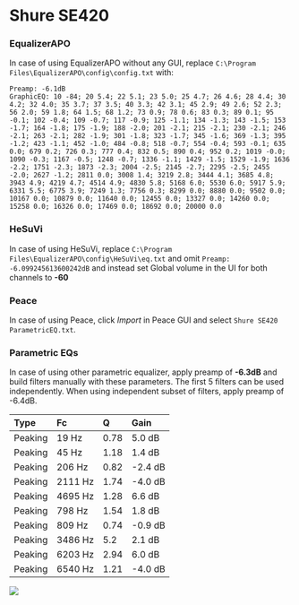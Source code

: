 # Shure SE420

### EqualizerAPO
In case of using EqualizerAPO without any GUI, replace `C:\Program Files\EqualizerAPO\config\config.txt`
with:
```
Preamp: -6.1dB
GraphicEQ: 10 -84; 20 5.4; 22 5.1; 23 5.0; 25 4.7; 26 4.6; 28 4.4; 30 4.2; 32 4.0; 35 3.7; 37 3.5; 40 3.3; 42 3.1; 45 2.9; 49 2.6; 52 2.3; 56 2.0; 59 1.8; 64 1.5; 68 1.2; 73 0.9; 78 0.6; 83 0.3; 89 0.1; 95 -0.1; 102 -0.4; 109 -0.7; 117 -0.9; 125 -1.1; 134 -1.3; 143 -1.5; 153 -1.7; 164 -1.8; 175 -1.9; 188 -2.0; 201 -2.1; 215 -2.1; 230 -2.1; 246 -2.1; 263 -2.1; 282 -1.9; 301 -1.8; 323 -1.7; 345 -1.6; 369 -1.3; 395 -1.2; 423 -1.1; 452 -1.0; 484 -0.8; 518 -0.7; 554 -0.4; 593 -0.1; 635 0.0; 679 0.2; 726 0.3; 777 0.4; 832 0.5; 890 0.4; 952 0.2; 1019 -0.0; 1090 -0.3; 1167 -0.5; 1248 -0.7; 1336 -1.1; 1429 -1.5; 1529 -1.9; 1636 -2.2; 1751 -2.3; 1873 -2.3; 2004 -2.5; 2145 -2.7; 2295 -2.5; 2455 -2.0; 2627 -1.2; 2811 0.0; 3008 1.4; 3219 2.8; 3444 4.1; 3685 4.8; 3943 4.9; 4219 4.7; 4514 4.9; 4830 5.8; 5168 6.0; 5530 6.0; 5917 5.9; 6331 5.5; 6775 3.9; 7249 1.3; 7756 0.3; 8299 0.0; 8880 0.0; 9502 0.0; 10167 0.0; 10879 0.0; 11640 0.0; 12455 0.0; 13327 0.0; 14260 0.0; 15258 0.0; 16326 0.0; 17469 0.0; 18692 0.0; 20000 0.0
```

### HeSuVi
In case of using HeSuVi, replace `C:\Program Files\EqualizerAPO\config\HeSuVi\eq.txt` and omit `Preamp:
-6.099245613600242dB` and instead set Global volume in the UI for both channels to **-60**

### Peace
In case of using Peace, click *Import* in Peace GUI and select `Shure SE420 ParametricEQ.txt`.

### Parametric EQs
In case of using other parametric equalizer, apply preamp of **-6.3dB** and build filters manually
with these parameters. The first 5 filters can be used independently.
When using independent subset of filters, apply preamp of -6.4dB.

| Type    | Fc      |    Q | Gain    |
|:--------|:--------|:-----|:--------|
| Peaking | 19 Hz   | 0.78 | 5.0 dB  |
| Peaking | 45 Hz   | 1.18 | 1.4 dB  |
| Peaking | 206 Hz  | 0.82 | -2.4 dB |
| Peaking | 2111 Hz | 1.74 | -4.0 dB |
| Peaking | 4695 Hz | 1.28 | 6.6 dB  |
| Peaking | 798 Hz  | 1.54 | 1.8 dB  |
| Peaking | 809 Hz  | 0.74 | -0.9 dB |
| Peaking | 3486 Hz | 5.2  | 2.1 dB  |
| Peaking | 6203 Hz | 2.94 | 6.0 dB  |
| Peaking | 6540 Hz | 1.21 | -4.0 dB |

![](https://raw.githubusercontent.com/jaakkopasanen/AutoEq/master/results/headphonecom/sbaf-serious/Shure%20SE420/Shure%20SE420.png)